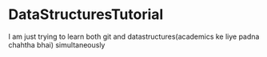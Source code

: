# DataStructuresTutorial
I am just trying to learn both git and datastructures(academics ke liye padna chahtha bhai) simultaneously
